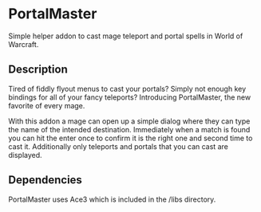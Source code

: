 # PortalMaster
Simple helper addon to cast mage teleport and portal spells in World of Warcraft.

## Description
Tired of fiddly flyout menus to cast your portals? Simply not enough key bindings for all of your fancy teleports? Introducing PortalMaster, the new favorite of every mage.

With this addon a mage can open up a simple dialog where they can type the name of the intended destination. Immediately when a match is found you can hit the enter once to confirm it is the right one and second time to cast it. Additionally only teleports and portals that you can cast are displayed.

## Dependencies
PortalMaster uses Ace3 which is included in the /libs directory.
